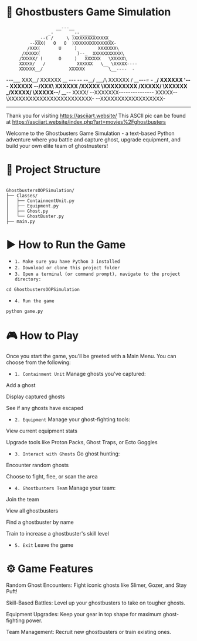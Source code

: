 # 👻 Ghostbusters Game Simulation 

                       __---__
                    _-       _--______
               __--( /     \ )XXXXXXXXXXXXX_
             --XXX(   O   O  )XXXXXXXXXXXXXXX-
            /XXX(       U     )        XXXXXXX\
          /XXXXX(              )--_  XXXXXXXXXXX\
         /XXXXX/ (      O     )   XXXXXX   \XXXXX\
         XXXXX/   /            XXXXXX   \__ \XXXXX----
         XXXXXX__/          XXXXXX         \__----  -
 ---___  XXX__/          XXXXXX      \__         ---
   --  --__/   ___/\  XXXXXX            /  ___---=
     -_    ___/    XXXXXX              '--- XXXXXX
       --\/XXX\ XXXXXX                      /XXXXX
         \XXXXXXXXX                        /XXXXX/
          \XXXXXX                        _/XXXXX/
            \XXXXX--__/              __-- XXXX/
             --XXXXXXX---------------  XXXXX--
                \XXXXXXXXXXXXXXXXXXXXXXXX-
                  --XXXXXXXXXXXXXXXXXX-

------------------------------------------------
Thank you for visiting https://asciiart.website/
This ASCII pic can be found at
https://asciiart.website/index.php?art=movies%2Fghostbusters


Welcome to the Ghostbusters Game Simulation - a text-based Python adventure where you battle and
capture ghost, upgrade equipment, and build your own elite team of ghostnusters!

# 📁 Project Structure

```

GhostbustersOOPSimulation/
├── Classes/
│   ├── ContainmentUnit.py
│   ├── Equipment.py
│   ├── Ghost.py
│   └── GhostBuster.py
├── main.py

```

# ▶️ How to Run the Game

- `1. Make sure you have Python 3 installed`
- `2. Download or clone this project folder`
- `3. Open a terminal (or command prompt), navigate to the project directory:`

```
cd GhostbustersOOPSimulation
```

- `4. Run the game`

```
python game.py
```

# 🎮 How to Play
Once you start the game, you'll be greeted with a Main Menu. You can choose from the following:

- `1. Containment Unit`
Manage ghosts you've captured:

Add a ghost

Display captured ghosts

See if any ghosts have escaped

- `2. Equipment`
Manage your ghost-fighting tools:

View current equipment stats

Upgrade tools like Proton Packs, Ghost Traps, or Ecto Goggles

- `3. Interact with Ghosts`
Go ghost hunting:

Encounter random ghosts

Choose to fight, flee, or scan the area

- `4. Ghostbusters Team`
Manage your team:

Join the team

View all ghostbusters

Find a ghostbuster by name

Train to increase a ghostbuster's skill level

- `5. Exit`
Leave the game

# ⚙️ Game Features
Random Ghost Encounters: Fight iconic ghosts like Slimer, Gozer, and Stay Puft!

Skill-Based Battles: Level up your ghostbusters to take on tougher ghosts.

Equipment Upgrades: Keep your gear in top shape for maximum ghost-fighting power.

Team Management: Recruit new ghostbusters or train existing ones.
